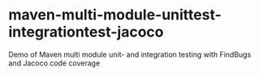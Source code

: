 # maven-multi-module-unittest-integrationtest-jacoco
Demo of Maven multi module unit- and integration testing with FindBugs and Jacoco code coverage

